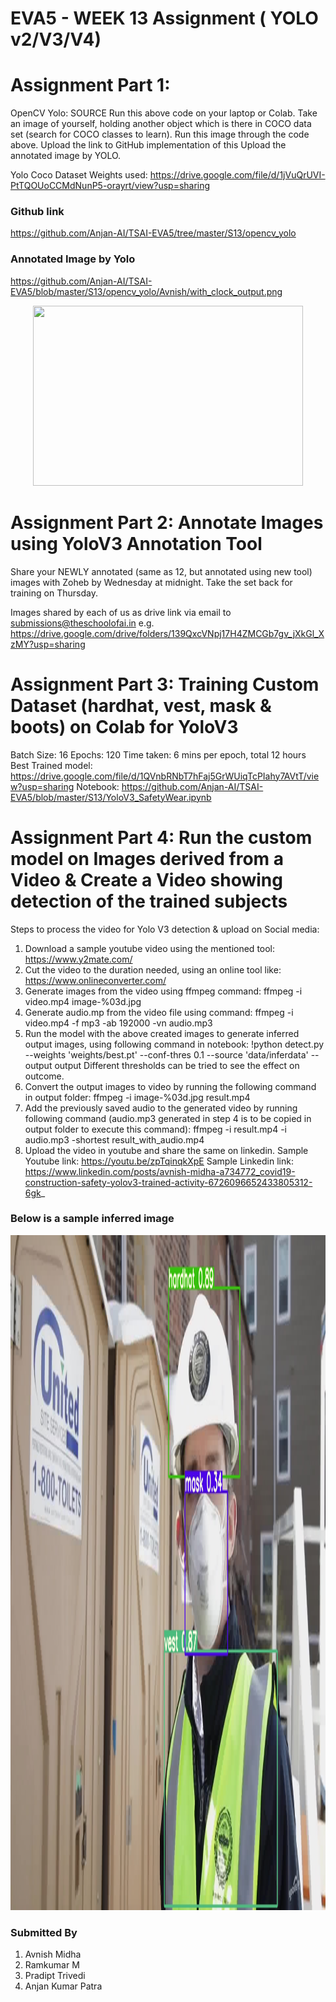 # EVA5 - WEEK 13 Assignment ( YOLO v2/V3/V4) #

# Assignment Part 1: #
OpenCV Yolo: SOURCE
Run this above code on your laptop or Colab. 
Take an image of yourself, holding another object which is there in COCO data set (search for COCO classes to learn). 
Run this image through the code above. 
Upload the link to GitHub implementation of this
Upload the annotated image by YOLO. 


Yolo Coco Dataset Weights used: https://drive.google.com/file/d/1jVuQrUVI-PtTQOUoCCMdNunP5-orayrt/view?usp=sharing

### Github link  ###
https://github.com/Anjan-AI/TSAI-EVA5/tree/master/S13/opencv_yolo

### Annotated Image by Yolo ###
https://github.com/Anjan-AI/TSAI-EVA5/blob/master/S13/opencv_yolo/Avnish/with_clock_output.png

<p align ="center">
  <img width= 432, height = 288 src="Avnish/with_clock_output.png">			  
</p>



# Assignment Part 2: Annotate Images using YoloV3 Annotation Tool #
Share your NEWLY annotated (same as 12, but annotated using new tool) images with Zoheb by Wednesday at midnight. Take the set back for training on Thursday.

Images shared by each of us as drive link via email to submissions@theschoolofai.in
e.g. https://drive.google.com/drive/folders/139QxcVNpj17H4ZMCGb7gv_jXkGl_XzMY?usp=sharing

# Assignment Part 3: Training Custom Dataset (hardhat, vest, mask & boots) on Colab for YoloV3 #

Batch Size: 16
Epochs: 120
Time taken: 6 mins per epoch, total 12 hours
Best Trained model: https://drive.google.com/file/d/1QVnbRNbT7hFaj5GrWUiqTcPIahy7AVtT/view?usp=sharing
Notebook: https://github.com/Anjan-AI/TSAI-EVA5/blob/master/S13/YoloV3_SafetyWear.ipynb


# Assignment Part 4: Run the custom model on Images derived from a Video & Create a Video showing detection of the trained subjects #

Steps to process the video for Yolo V3 detection & upload on Social media:
1. Download a sample youtube video using the mentioned tool: https://www.y2mate.com/
2. Cut the video to the duration needed, using an online tool like: https://www.onlineconverter.com/
3. Generate images from the video using ffmpeg command: ffmpeg -i video.mp4 image-%03d.jpg
4. Generate audio.mp from the video file using command: ffmpeg -i video.mp4 -f mp3 -ab 192000 -vn audio.mp3
5. Run the model with the above created images to generate inferred output images, using following command in notebook:
!python detect.py --weights 'weights/best.pt' --conf-thres 0.1 --source 'data/inferdata' --output output
Different thresholds can be tried to see the effect on outcome.
6. Convert the output images to video by running the following command in output folder:
ffmpeg -i image-%03d.jpg result.mp4
7. Add the previously saved audio to the generated video by running following command (audio.mp3 generated in step 4 is to be copied in output folder to execute this command):
ffmpeg -i result.mp4 -i audio.mp3 -shortest result_with_audio.mp4
8. Upload the video in youtube and share the same on linkedin.
Sample Youtube link: https://youtu.be/zpTqinqkXpE
Sample Linkedin link: https://www.linkedin.com/posts/avnish-midha-a734772_covid19-construction-safety-yolov3-trained-activity-6726096652433805312-6gk_


### Below is a sample inferred image ###
<p align ="center">
  <img width= 1920, height = 1080 src="Resources/Sample_Inference.jpeg">			  
</p>


### Submitted By  ###
1. Avnish Midha 
2. Ramkumar M 
3. Pradipt Trivedi 
4. Anjan Kumar Patra
